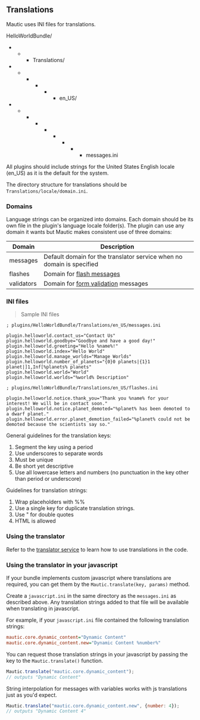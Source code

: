 ## Translations

Mautic uses INI files for translations.

HelloWorldBundle/<br />
- - - Translations/<br />
- - - - - - en_US/<br />
- - - - - - - - - messages.ini

<aside class="notice">
All plugins should include strings for the United States English locale (en_US) as it is the default for the system. 
</aside>

The directory structure for translations should be `Translations/locale/domain.ini`.
 
 
### Domains

Language strings can be organized into domains. Each domain should be its own file in the plugin's language locale folder(s). The plugin can use any domain it wants but Mautic makes consistent use of three domains:

Domain | Description
-------|------------
messages | Default domain for the translator service when no domain is specified
flashes | Domain for [flash messages](#flash-messages)
validators | Domain for [form validation](#validation) messages

### INI files

> Sample INI files

```
; plugins/HelloWorldBundle/Translations/en_US/messages.ini

plugin.helloworld.contact_us="Contact Us"
plugin.helloworld.goodbye="Goodbye and have a good day!"
plugin.helloworld.greeting="Hello %name%!"
plugin.helloworld.index="Hello World"
plugin.helloworld.manage_worlds="Manage Worlds"
plugin.helloworld.number_of_planets="{0}0 planets|{1}1 planet|]1,Inf[%planets% planets"
plugin.helloworld.world="World"
plugin.helloworld.worlds="%world% Description"
```

```
; plugins/HelloWorldBundle/Translations/en_US/flashes.ini

plugin.helloworld.notice.thank_you="Thank you %name% for your interest! We will be in contact soon." 
plugin.helloworld.notice.planet_demoted="%planet% has been demoted to a dwarf planet." 
plugin.helloworld.error.planet_demotion_failed="%planet% could not be demoted because the scientists say so."
```

General guidelines for the translation keys:

1. Segment the key using a period
2. Use underscores to separate words
3. Must be unique
4. Be short yet descriptive
5. Use all lowercase letters and numbers (no punctuation in the key other than period or underscore)

Guidelines for translation strings:

1. Wrap placeholders with %%
2. Use a single key for duplicate translation strings.
3. Use &quot; for double quotes
4. HTML is allowed

### Using the translator
Refer to the [translator service](#translator) to learn how to use translations in the code.

### Using the translator in your javascript
If your bundle implements custom javascript where translations are
required, you can get them by the `Mautic.translate(key, params)` method.

Create a `javascript.ini` in the same directory as the `messages.ini` as
described above. Any translation strings added to that file will be
available when translating in javascript.

For example, if your `javascript.ini` file contained the following
translation strings:

```ini
mautic.core.dynamic_content="Dynamic Content"
mautic.core.dynamic_content.new="Dynamic Content %number%"
```

You can request those translation strings in your javascript by
passing the key to the `Mautic.translate()` function.

```js
Mautic.translate("mautic.core.dynamic_content");
// outputs "Dynamic Content"
```

String interpolation for messages with variables works with js
translations just as you'd expect.

```js
Mautic.translate("mautic.core.dynamic_content.new", {number: 4});
// outputs "Dynamic Content 4"
```

